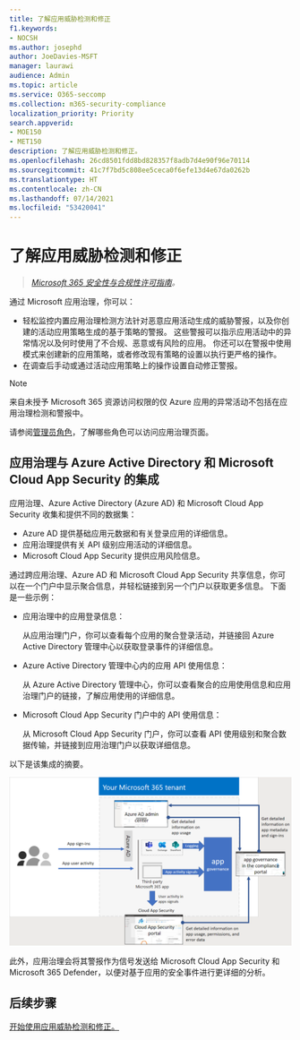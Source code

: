 ```yaml
---
title: 了解应用威胁检测和修正
f1.keywords:
- NOCSH
ms.author: josephd
author: JoeDavies-MSFT
manager: laurawi
audience: Admin
ms.topic: article
ms.service: O365-seccomp
ms.collection: m365-security-compliance
localization_priority: Priority
search.appverid:
- MOE150
- MET150
description: 了解应用威胁检测和修正。
ms.openlocfilehash: 26cd8501fdd8bd828357f8adb7d4e90f96e70114
ms.sourcegitcommit: 41c7f7bd5c808ee5ceca0f6efe13d4e67da0262b
ms.translationtype: HT
ms.contentlocale: zh-CN
ms.lasthandoff: 07/14/2021
ms.locfileid: "53420041"
---
```

# <a name="learn-about-app-threat-detection-and-remediation"></a>了解应用威胁检测和修正

>*[Microsoft 365 安全性与合规性许可指南](https://aka.ms/ComplianceSD)。*

通过 Microsoft 应用治理，你可以：

- 轻松监控内置应用治理检测方法针对恶意应用活动生成的威胁警报，以及你创建的活动应用策略生成的基于策略的警报。 这些警报可以指示应用活动中的异常情况以及何时使用了不合规、恶意或有风险的应用。  你还可以在警报中使用模式来创建新的应用策略，或者修改现有策略的设置以执行更严格的操作。
- 在调查后手动或通过活动应用策略上的操作设置自动修正警报。


>[!Note]
>来自未授予 Microsoft 365 资源访问权限的仅 Azure 应用的异常活动不包括在应用治理检测和警报中。
>

请参阅[管理员角色](app-governance-get-started.md#administrator-roles)，了解哪些角色可以访问应用治理页面。


## <a name="app-governance-integration-with-azure-active-directory-and-microsoft-cloud-app-security"></a>应用治理与 Azure Active Directory 和 Microsoft Cloud App Security 的集成

应用治理、Azure Active Directory (Azure AD) 和 Microsoft Cloud App Security 收集和提供不同的数据集：

- Azure AD 提供基础应用元数据和有关登录应用的详细信息。
- 应用治理提供有关 API 级别应用活动的详细信息。
- Microsoft Cloud App Security 提供应用风险信息。

通过跨应用治理、Azure AD 和 Microsoft Cloud App Security 共享信息，你可以在一个门户中显示聚合信息，并轻松链接到另一个门户以获取更多信息。 下面是一些示例：

- 应用治理中的应用登录信息：

  从应用治理门户，你可以查看每个应用的聚合登录活动，并链接回 Azure Active Directory 管理中心以获取登录事件的详细信息。

- Azure Active Directory 管理中心内的应用 API 使用信息：

  从 Azure Active Directory 管理中心，你可以查看聚合的应用使用信息和应用治理门户的链接，了解应用使用的详细信息。

- Microsoft Cloud App Security 门户中的 API 使用信息： 

  从 Microsoft Cloud App Security 门户，你可以查看 API 使用级别和聚合数据传输，并链接到应用治理门户以获取详细信息。

以下是该集成的摘要。

![应用治理与 Azure AD 和 Microsoft Cloud App Security 的集成](..\media\manage-app-protection-governance\mapg-integration.png)

此外，应用治理会将其警报作为信号发送给 Microsoft Cloud App Security 和 Microsoft 365 Defender，以便对基于应用的安全事件进行更详细的分析。

<!--

CFA #3 Scenario 1:  As an admin, I can investigate alerts associated to my M365 apps through MAPG.
CFA #3 Scenario 2: As an admin, I can manually remediate 
CFA #3 Scenario 3: As an admin, I can configure policies to perform automatic 
--> 

## <a name="next-step"></a>后续步骤

[开始使用应用威胁检测和修正。](app-governance-detect-remediate-get-started.md)
